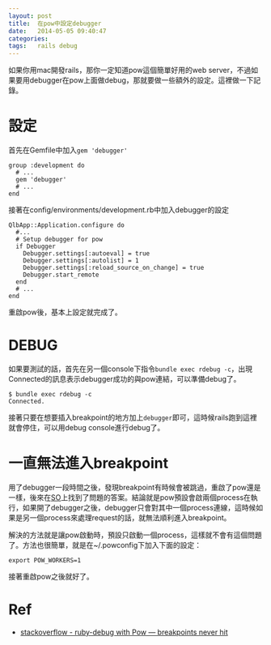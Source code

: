 ```yaml
---
layout: post
title:  在pow中設定debugger
date:   2014-05-05 09:40:47
categories:
tags:   rails debug
---
```


如果你用mac開發rails，那你一定知道pow這個簡單好用的web server，不過如果要用debugger在pow上面做debug，那就要做一些額外的設定。這裡做一下記錄。

# 設定

首先在Gemfile中加入`gem 'debugger'`

    group :development do
      # ...
      gem 'debugger'
      # ...
    end

接著在config/environments/development.rb中加入debugger的設定

    QlbApp::Application.configure do
      #...
      # Setup debugger for pow
      if Debugger
        Debugger.settings[:autoeval] = true
        Debugger.settings[:autolist] = 1
        Debugger.settings[:reload_source_on_change] = true
        Debugger.start_remote
      end
      # ...
    end

重啟pow後，基本上設定就完成了。

# DEBUG

如果要測試的話，首先在另一個console下指令`bundle exec rdebug -c`，出現Connected的訊息表示debugger成功的與pow連結，可以準備debug了。

    $ bundle exec rdebug -c
    Connected.

接著只要在想要插入breakpoint的地方加上`debugger`即可，這時候rails跑到這裡就會停住，可以用debug console進行debug了。

# 一直無法進入breakpoint

用了debugger一段時間之後，發現breakpoint有時候會被跳過，重啟了pow還是一樣，後來在[SO][ref]上找到了問題的答案。結論就是pow預設會啟兩個process在執行，如果開了debugger之後，debugger只會對其中一個process連線，這時候如果是另一個process來處理request的話，就無法順利進入breakpoint。

解決的方法就是讓pow啟動時，預設只啟動一個process，這樣就不會有這個問題了。方法也很簡單，就是在~/.powconfig下加入下面的設定：

    export POW_WORKERS=1

接著重啟pow之後就好了。

# Ref

* [stackoverflow - ruby-debug with Pow — breakpoints never hit][ref]

[ref]: http://stackoverflow.com/q/8996498/232710

